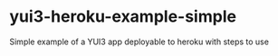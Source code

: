 yui3-heroku-example-simple
==========================

Simple example of a YUI3 app deployable to heroku with steps to use